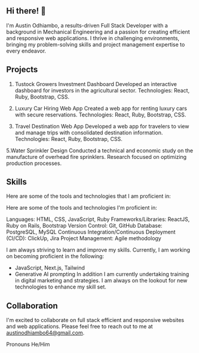 ## Hi there! 👋
I'm Austin Odhiambo, a results-driven Full Stack Developer with a background in Mechanical Engineering and a passion for creating efficient and responsive web applications. I thrive in challenging environments, bringing my problem-solving skills and project management expertise to every endeavor.

## Projects
1. Tustock Growers Investment Dashboard
      Developed an interactive dashboard for investors in the agricultural sector.
        Technologies: React, Ruby, Bootstrap, CSS.

2. Luxury Car Hiring Web App
     Created a web app for renting luxury cars with secure reservations.
      Technologies: React, Ruby, Bootstrap, CSS.

4. Travel Destination Web App
     Developed a web app for travelers to view and manage trips with consolidated destination information.
      Technologies: React, Ruby, Bootstrap, CSS.

5.Water Sprinkler Design
     Conducted a technical and economic study on the manufacture of overhead fire sprinklers.
      Research focused on optimizing production processes.

## Skills
Here are some of the tools and technologies that I am proficient in:

Here are some of the tools and technologies I'm proficient in:

Languages: HTML, CSS, JavaScript, Ruby
Frameworks/Libraries: ReactJS, Ruby on Rails, Bootstrap
Version Control: Git, GitHub
Database: PostgreSQL, MySQL
Continuous Integration/Continuous Deployment (CI/CD): ClickUp, Jira
Project Management: Agile methodology

I am always striving to learn and improve my skills. Currently, I am working on becoming proficient in the following:

- JavaScript, Next.js, Tailwind
- Generative AI prompting
In addition I am currently undertaking training in digital marketing and strategies.
I am always on the lookout for new technologies to enhance my skill set.

## Collaboration
I'm excited to collaborate on full stack efficient and responsive websites and web applications. Please feel free to reach out to me at austinodhiambo64@gmail.com.

Pronouns
He/Him

